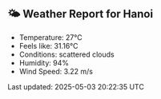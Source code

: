 <!-- WEATHER-START -->
## 🌤 Weather Report for Hanoi

- Temperature: 27°C
- Feels like: 31.16°C
- Conditions: scattered clouds
- Humidity: 94%
- Wind Speed: 3.22 m/s

Last updated: 2025-05-03 20:22:35 UTC
<!-- WEATHER-END -->
